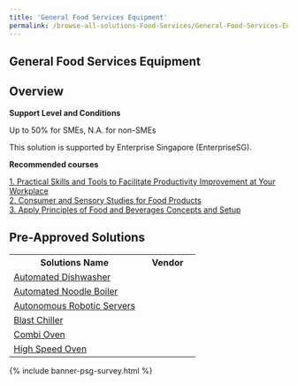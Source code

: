 ```yaml
---
title: 'General Food Services Equipment'
permalink: /browse-all-solutions-Food-Services/General-Food-Services-Equipment
---
```


## General Food Services Equipment
## Overview

**Support Level and Conditions**

Up to 50% for SMEs, N.A. for non-SMEs

This solution is supported by Enterprise Singapore (EnterpriseSG).

**Recommended courses**



<a href='https://sfec.enterprisejobskills.gov.sg/Course_Internet/CourseDetail.aspx?CoursesReferenceNumber=TGS-2021005580'  target='_blank' rel='noopener'>1. Practical Skills and Tools to Facilitate Productivity Improvement at Your Workplace</a><br>
<a href='https://sfec.enterprisejobskills.gov.sg/Course_Internet/CourseDetail.aspx?CoursesReferenceNumber=TGS-2022014583'  target='_blank' rel='noopener'>2. Consumer and Sensory Studies for Food Products</a><br>
<a href='https://sfec.enterprisejobskills.gov.sg/Course_Internet/CourseDetail.aspx?CoursesReferenceNumber=TGS-2019502180'  target='_blank' rel='noopener'>3. Apply Principles of Food and Beverages Concepts and Setup</a><br>

## Pre-Approved Solutions

<table>
<tr>
<th style='width: auto;'><b>Solutions Name</b></th>
<th style='width: 30%;'><b>Vendor</b></th>
</tr>
<tr>
<td><a href='/productivity-solutions-grant/solutionrepo/eqt-Automtd-Dshwshr-Food-Srvcs' target='_blank'>Automated Dishwasher</a><br></td>
<td></td>
</tr>
<tr>
<td><a href='/productivity-solutions-grant/solutionrepo/eqt-Automtd-Noodl-Bolr-Food-Srvcs' target='_blank'>Automated Noodle Boiler</a><br></td>
<td></td>
</tr>
<tr>
<td><a href='/productivity-solutions-grant/solutionrepo/eqt-Autonomous-Robotc-Srvrs-Food-Srvcs' target='_blank'>Autonomous Robotic Servers</a><br></td>
<td></td>
</tr>
<tr>
<td><a href='/productivity-solutions-grant/solutionrepo/eqt-Blst-Chllr-Food-Srvcs' target='_blank'>Blast Chiller</a><br></td>
<td></td>
</tr>
<tr>
<td><a href='/productivity-solutions-grant/solutionrepo/eqt-Comb-Ovn-Food-Srvcs' target='_blank'>Combi Oven</a><br></td>
<td></td>
</tr>
<tr>
<td><a href='/productivity-solutions-grant/solutionrepo/eqt-Hgh-Spd-Ovn-Food-Srvcs' target='_blank'>High Speed Oven</a><br></td>
<td></td>
</tr>
</table>

{% include banner-psg-survey.html %}
